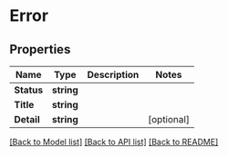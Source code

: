 # Error

## Properties

Name | Type | Description | Notes
------------ | ------------- | ------------- | -------------
**Status** | **string** |  | 
**Title** | **string** |  | 
**Detail** | **string** |  | [optional] 

[[Back to Model list]](../README.md#documentation-for-models) [[Back to API list]](../README.md#documentation-for-api-endpoints) [[Back to README]](../README.md)


